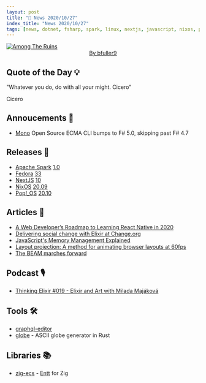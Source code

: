 ```yaml
---
layout: post
title: "📜 News 2020/10/27"
index_title: "News 2020/10/27"
tags: [news, dotnet, fsharp, spark, linux, nextjs, javascript, nixos, popos, reactnative, elixirlang, erlang, graphql, ziglang, rustlang]
---
```


<a href="https://www.reddit.com/r/Art/comments/ji31tk/among_the_ruins_by_me_digital_2020/">
  <img src="https://user-images.githubusercontent.com/430272/97374725-bf16c180-1897-11eb-89dc-1ee356e1eeab.png"
     alt="Among The Ruins"
     class="image">
</a>

<div style="text-align:center">
   <a href="https://www.reddit.com/user/bfuller9">By bfuller9</a>
</div>

## Quote of the Day 💡

"Whatever you do, do with all your might. Cicero"

Cicero

## Annoucements 🥁

- [Mono](https://github.com/mono/mono) Open Source ECMA CLI bumps to F# 5.0, skipping past F# 4.7

## Releases 🥳

- [Apache Spark](https://dotnet.microsoft.com/apps/data/spark) [1.0](https://techcommunity.microsoft.com/t5/azure-synapse-analytics/microsoft-and-the-net-foundation-announce-the-release-of-version/ba-p/1820908)
- [Fedora](https://getfedora.org) [33](https://fedoramagazine.org/announcing-fedora-33)
- [NextJS](https://nextjs.org) [10](https://nextjs.org/blog/next-10)
- [NixOS](https://nixos.org) [20.09](https://www.reddit.com/r/linux/comments/jj91f3/nixos_2009_release)
- [Pop!_OS](https://pop.system76.com) [20.10](https://blog.system76.com/post/632781631953027072/whats-new-in-popos-2010)

## Articles 📜

- [A Web Developer’s Roadmap to Learning React Native in 2020](https://blog.bitsrc.io/a-web-developers-roadmap-to-learning-react-native-9e52f5d5d38e)
- [Delivering social change with Elixir at Change.org](https://elixir-lang.org/blog/2020/10/27/delivering-social-change-with-elixir-at-change.org/)
- [JavaScript's Memory Management Explained](https://felixgerschau.com/javascript-memory-management)
- [Layout projection: A method for animating browser layouts at 60fps](https://mattperry.is/writing-code/layout-projection-animate-browser-layout-60fps)
- [The BEAM marches forward](https://underjord.io/the-beam-marches-forward.html)

## Podcast 🎙

- [Thinking Elixir #019 - Elixir and Art with Milada Majáková](https://thinkingelixir.com/podcast-episodes/019-elixir-and-art-with-milada-majakova/)

## Tools 🛠

- [graphql-editor](https://github.com/graphql-editor/graphql-editor)
- [globe](https://github.com/adamsky/globe) - ASCII globe generator in Rust

## Libraries 📚

- [zig-ecs](https://github.com/prime31/zig-ecs) - [Entt](https://github.com/skypjack/entt) for Zig

